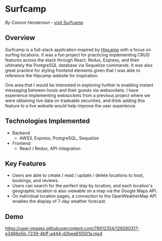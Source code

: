 # Surfcamp

_By Connor Henderson_ - [visit Surfcamp](https://surf-camp.herokuapp.com/)

## Overview

Surfcamp is a full-stack application inspired by [Hipcamp](https://www.hipcamp.com/en-US) with a focus on surfing locations. It was a fun project for practicing implementing CRUD features across the stack through React, Redux, Express, and then ultimately the PostgreSQL database via Sequelize commands. It was also great practice for styling frontend elements given that I was able to reference the Hipcamp website for inspiration.

One area that I would be interested in exploring further is enabling instant messaging between hosts and their guests via websockets. I have experience implementing websockets from a previous project where we were obtaining live data on tradeable securities, and think adding this feature to a live website would help improve the user experience.

## Technologies Implemented

- Backend
  - AWS3, Express, PostgreSQL, Sequelize
- Frontend
  - React / Redux, API-integration

## Key Features

- Users are able to create / read / update / delete locations to host, bookings, and reviews.
- Users can search for the perfect stay by location, and each location's geographic location is also viewable on a map via the Google Maps API.
- On individual location pages, a connection to the OpenWeatherMap API enables the display of 7-day weather forecast.

## Demo

https://user-images.githubusercontent.com/78612354/128260317-e3486e5b-7239-4bff-a444-d2bea610501a.mp4
